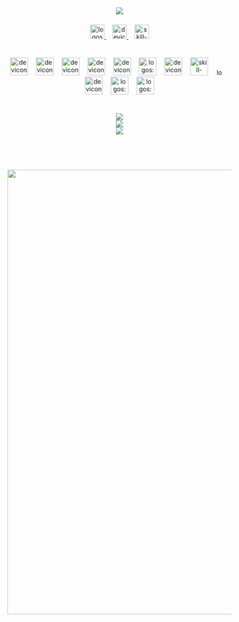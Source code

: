 <div align="center">
    <img src="https://visitcount.itsvg.in/api?id=LXT2204&label=&pretty=true" />
</div>
<div align="center">
    <img src="https://capsule-render.vercel.app/api?color=timeGradient&type=waving&section=footer&fontColor=36bcf7ff&height=120&animation=fadeIn&fontSize=70&fontAlign=50&fontAlignY=50&rotate=0&stroke=&strokeWidth=0&text=L%C3%AA+Xu%C3%A2n+Th%E1%BA%A1ch&reversal=true&theme=tokyonight" alt="" />
</div>
<h3 align="left">
    
</h3>
<div align="center">
    <a href="https://www.facebook.com/Xuatthaq/">
    <img  src="https://api.iconify.design/logos/facebook.svg" alt="logos:facebook" height="32"/> </a>
    <img width="10" />
    <a href="https://www.linkedin.com/in/l%C3%AA-xu%C3%A2n-th%E1%BA%A1ch-805900249/">
    <img src="https://api.iconify.design/devicon/linkedin.svg" alt="devicon:linkedin" height="32" /> </a>
    <img width="10" />
    <a href="https://mail.google.com/mail/u/0/#inbox?compose=CllgCJfpsJCfHbCDrXHtXdFMqCKMGpzLxhqChXxMGkWkjzNQxxzXqHZQlDCBjGBLTGwSXZKDNJB">
     <img src="https://api.iconify.design/skill-icons/gmail-light.svg" alt="skill-icons:gmail-light" height="32" />
     </a>
</div>
<h1 align="left">
    
</h1>
<div align="center">
    <img src="https://readme-typing-svg.demolab.com?fontSize=20&repeat=false&multiline=false&duration=3000&color=%2336bcf7ff&background=%2300000000&pause=3000&width=140&height=50&font=Fira+Code&lines=%F0%9F%92%BB-Teachs&vCenter=true&size=20" alt="" />
</div>
<div align="center"><img src="https://api.iconify.design/devicon/html5.svg" alt="devicon:html5" height="40" />
    <img width="10" />
    <img src="https://api.iconify.design/devicon/css3.svg" alt="devicon:css3" height="40" />
    <img width="10" />
    <img src="https://api.iconify.design/devicon/javascript.svg" alt="devicon:javascript" height="40" />
    <img width="10" />
    <img src="https://api.iconify.design/devicon/react.svg" alt="devicon:react" height="40" />
    <img width="10" />
    <img src="https://api.iconify.design/devicon/nodejs.svg" alt="devicon:nodejs" height="40" />
    <img width="10" />
    <img src="https://api.iconify.design/logos/php.svg" alt="logos:php" height="40" />
    <img width="10" />
    <img src="https://api.iconify.design/devicon/mysql-wordmark.svg" alt="devicon:mysql-wordmark" height="40" />
    <img width="10" />
    <img src="https://api.iconify.design/skill-icons/expressjs-light.svg" alt="skill-icons:expressjs-light" height="40" />
    <img width="10" />
    <img src="https://api.iconify.design/logos/oracle.svg" alt="logos:oracle" height="15" />
    <img width="10" />
    <img src="https://api.iconify.design/devicon/java.svg" alt="devicon:java" height="40" />
    <img width="10" />
    <img src="https://api.iconify.design/logos/python.svg" alt="logos:python" height="40" />
    <img width="10" />
    <img src="https://api.iconify.design/logos/docker-icon.svg" alt="logos:docker-icon" height="40" />
</div>
<h1 align="left">
    
</h1>
<div align="center">
    <img src="https://readme-typing-svg.demolab.com?fontSize=20&repeat=false&multiline=false&duration=5000&color=%2336bcf7ff&background=%2300000000&pause=1000&width=180&height=50&font=Fira+Code&lines=%F0%9F%93%88Github+Stats&vCenter=true&size=20" alt="" />
</div>
<div align="center">
    <img src="https://github-readme-stats.vercel.app/api?username=LXT2204&theme=tokyonight&hide_border=true&show_icons=true&hide_title=false&disable_animations=false&hide_rank=false&rank_icon=default&hide=&show=&locale=EN" />
</div>
<div align="center">
    <img src="https://streak-stats.demolab.com?user=LXT2204&theme=tokyonight&hide_border=true&disable_animations=false&hide_total_contributions=false&hide_current_streak=false&hide_longest_streak=false&mode=daily&locale=EN" />
</div>
<div align="center">
    <img src="https://github-trophies.vercel.app?username=LXT2204&theme=tokyonight&title=MultiLanguage%2CLongTimeUser%2CNewUser%2CStars%2CFollowers%2CCommits%2CRepositories%2CIssues%2CPullRequest%2CAchieveSuperRank%2CAncientUser%2COrganizations&no-frame=true" />        
</div>
<h1 align="left">
    
</h1>
<div align="center">
    <img src="https://readme-typing-svg.demolab.com?fontSize=20&repeat=false&multiline=false&duration=5000&color=%2336bcf7ff&background=%2300000000&pause=1000&width=140&height=50&font=Fira+Code&lines=%E2%9C%8D%EF%B8%8FDev+Quote&vCenter=true&size=20" alt="" />
</div>
<div align="center">
      <img src="https://quotes-github-readme.vercel.app/api?quote=Never%20too%20late%20to%20start&theme=tokyonight&border=true&type=vertical" alt="" />
</div>
<h1 align="left">
    
</h1>
<div align="center">
    <img src="https://user-images.githubusercontent.com/74038190/225813708-98b745f2-7d22-48cf-9150-083f1b00d6c9.gif" width="1000" action="true"/>
</div>
